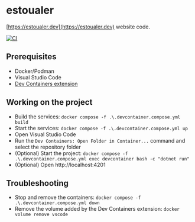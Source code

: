 # estoualer

[https://estoualer.dev](https://estoualer.dev) website code.

[![CI](https://github.com/fabiano/estoualer/actions/workflows/continuous-integration.yml/badge.svg)](https://github.com/fabiano/estoualer/actions/workflowscontinuous-integration.yml)

## Prerequisites

- Docker/Podman
- Visual Studio Code
- [Dev Containers extension](https://marketplace.visualstudio.com/items?itemName=ms-vscode-remote.remote-containers)

## Working on the project

- Build the services: `docker compose -f .\.devcontainer.compose.yml build`
- Start the services: `docker compose -f .\.devcontainer.compose.yml up`
- Open Visual Studio Code
- Run the `Dev Containers: Open Folder in Container...` command and select the repository folder
- (Optional) Start the project: `docker compose -f .\.devcontainer.compose.yml exec devcontainer bash -c "dotnet run"`
- (Optional) Open http://localhost:4201

## Troubleshooting

- Stop and remove the containers: `docker compose -f .\.devcontainer.compose.yml down`
- Remove the volume added by the Dev Containers extension: `docker volume remove vscode`
